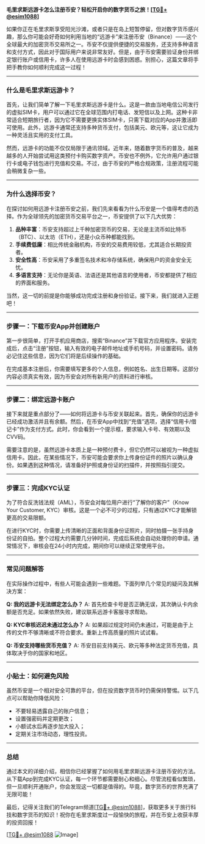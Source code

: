 **毛里求斯远游卡怎么注册币安？轻松开启你的数字货币之旅！[[TG💪+ @esim1088](https://t.me/s/esim1088)]**

如果你正在毛里求斯享受阳光沙滩，或者只是在岛上短暂停留，但对数字货币感兴趣，那么你可能会好奇如何利用当地的“远游卡”来注册币安（Binance）——这个全球最大的加密货币交易所之一。币安不仅提供便捷的交易服务，还支持多种语言和支付方式，因此对于国际用户来说非常友好。但是，由于币安需要验证身份并绑定银行账户或信用卡，许多人在使用远游卡时会感到困惑。别担心，这篇文章将手把手教你如何顺利完成这一过程！

---

### **什么是毛里求斯远游卡？**
首先，让我们简单了解一下毛里求斯远游卡是什么。这是一款由当地电信公司发行的虚拟SIM卡，用户可以通过它在全球范围内打电话、发短信以及上网。这种卡非常适合短期旅行者，因为它不需要更换实体SIM卡，只需下载对应的App并激活即可使用。此外，远游卡通常还支持多种货币支付，包括美元、欧元等，这让它成为一种灵活且实用的支付工具。

然而，远游卡的功能不仅仅局限于通讯领域。近年来，随着数字货币的普及，越来越多的人开始尝试用这类预付卡购买数字资产。币安也不例外，它允许用户通过银行卡或电子钱包进行充值和交易。不过，由于币安的严格合规政策，注册流程可能会稍微复杂一些。

---

### **为什么选择币安？**
在探讨如何用远游卡注册币安之前，我们先来看看为什么币安是一个值得考虑的选择。作为全球领先的加密货币交易平台之一，币安提供了以下几大优势：

1. **品种丰富**：币安支持超过上千种加密货币的交易，无论是主流币如比特币（BTC）、以太坊（ETH），还是小众币种都能找到。
2. **手续费低廉**：相比传统金融机构，币安的交易费用较低，尤其适合长期投资者。
3. **安全性高**：币安采用了多重签名技术和冷存储系统，确保用户的资金安全无忧。
4. **多语言支持**：无论你是英语、法语还是其他语言的使用者，币安都提供了相应的界面和服务。

当然，这一切的前提是你能够成功完成注册和身份验证。接下来，我们就进入正题吧！

---

### **步骤一：下载币安App并创建账户**
第一步很简单，打开手机应用商店，搜索“Binance”并下载官方应用程序。安装完成后，点击“注册”按钮，输入有效的电子邮件地址或手机号码，并设置密码。请务必记住这些信息，因为它们将是后续操作的基础。

在完成基本注册后，你需要填写更多的个人信息，例如姓名、出生日期等。这部分内容必须真实有效，因为币安会对所有新用户的资料进行审核。

---

### **步骤二：绑定远游卡账户**
接下来就是重点部分了——如何将远游卡与币安关联起来。首先，确保你的远游卡已经成功激活并且有余额。然后，在币安App中找到“充值”选项，选择“信用卡/借记卡”作为支付方式。此时，你会看到一个提示框，要求输入卡号、有效期以及CVV码。

需要注意的是，虽然远游卡本质上是一种预付费卡，但它仍然可以被视为一种虚拟信用卡。因此，在某些情况下，币安可能会要求你上传身份证件的照片以确认身份。如果遇到这种情况，请准备好护照或身份证的扫描件，并按照指引提交。

---

### **步骤三：完成KYC认证**
为了符合反洗钱法规（AML），币安会对每位用户进行“了解你的客户”（Know Your Customer, KYC）审核。这是一个必不可少的过程，只有通过KYC才能解锁更高的交易限额。

在进行KYC时，你需要上传清晰的正面和背面身份证照片，同时拍摄一张手持身份证的自拍。整个过程大约需要几分钟时间，完成后系统会自动处理你的申请。通常情况下，审核会在24小时内完成，期间你可以继续正常使用平台。

---

### **常见问题解答**
在实际操作过程中，有些人可能会遇到一些难题。下面列举几个常见的疑问及其解决方案：

**Q: 我的远游卡无法绑定怎么办？**
A: 首先检查卡号是否正确无误，其次确认卡内余额是否充足。如果依然失败，建议联系远游卡客服寻求帮助。

**Q: KYC审核迟迟未通过怎么办？**
A: 如果超过规定时间仍未通过，可能是由于上传的文件不够清晰或不符合要求。重新上传高质量的照片试试看。

**Q: 币安支持哪些货币充值？**
A: 币安目前支持美元、欧元等多种法定货币充值，具体取决于你的国家和地区。

---

### **小贴士：如何避免风险**
虽然币安是一个相对安全可靠的平台，但在投资数字货币时仍需保持警惕。以下几点可以帮助你降低风险：
- 不要轻易透露自己的账户信息；
- 设置强密码并定期更改；
- 小额试水后再逐步加大投入；
- 定期关注市场动态，理性投资。

---

### **总结**
通过本文的详细介绍，相信你已经掌握了如何用毛里求斯远游卡注册币安的方法。从下载App到完成KYC认证，每一个环节都需要耐心和细心。尽管流程看似繁琐，但一旦顺利开通账户，你会发现这一切都是值得的。毕竟，数字货币的世界充满了无限可能！

最后，记得关注我们的Telegram频道[[TG💪+ @esim1088](https://t.me/s/esim1088)]，获取更多关于旅行科技和数字货币的知识！祝你在毛里求斯度过一段愉快的旅程，并在币安上收获丰厚的投资回报！

[[TG💪+ @esim1088](https://t.me/s/esim1088) ![Image](https://i.postimg.cc/4NQfJmqS/Snipaste-2025-05-13-00-14-12.png)]